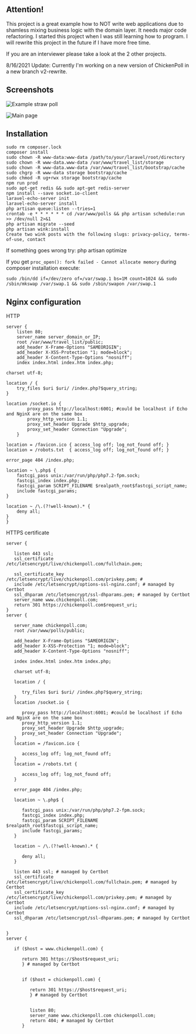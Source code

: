 ## Attention!

This project is a great example how to NOT write web applications due to shamless mixing business logic with the domain layer. It needs major code refactoring. I started this project when I was still learning how to program. I will rewrite this project in the future if I have more free time.

If you are an interviewer please take a look at the 2 other projects.

8/16/2021 Update: Currently I'm working on a new version of ChickenPoll in a new branch v2-rewrite.

## Screenshots

![Example straw poll](https://raw.githubusercontent.com/Arturek1/cdn/master/sc2.PNG)

![Main page](https://raw.githubusercontent.com/Arturek1/cdn/master/sc1.PNG)


## Installation

    sudo rm composer.lock
    composer install
    sudo chown -R www-data:www-data /path/to/your/laravel/root/directory
    sudo chown -R www-data.www-data /var/www/travel_list/storage
    sudo chown -R www-data.www-data /var/www/travel_list/bootstrap/cache
    sudo chgrp -R www-data storage bootstrap/cache
    sudo chmod -R ug+rwx storage bootstrap/cache
    npm run prod
    sudo apt-get redis && sudo apt-get redis-server
    npm install --save socket.io-client
    laravel-echo-server init
    laravel-echo-server install
    php artisan queue:listen --tries=1
    crontab -e * * * * * * cd /var/www/polls && php artisan schedule:run >> /dev/null 2>&1
    php artisan migrate --seed
    php artisan wink:install
    Create two wink posts with the following slugs: privacy-policy, terms-of-use, contact

If something goes wrong try: php artisan optimize

If you get ``proc_open(): fork failed - Cannot allocate memory`` during composer installation execute: 

    sudo /bin/dd if=/dev/zero of=/var/swap.1 bs=1M count=1024 && sudo /sbin/mkswap /var/swap.1 && sudo /sbin/swapon /var/swap.1

## Nginx configuration

HTTP


    server {
		listen 80;
	    server_name server_domain_or_IP;
	    root /var/www/travel_list/public;
	    add_header X-Frame-Options "SAMEORIGIN";
	    add_header X-XSS-Protection "1; mode=block";
	    add_header X-Content-Type-Options "nosniff";
	    index index.html index.htm index.php;

    charset utf-8;

    location / {
        try_files $uri $uri/ /index.php?$query_string;
    }
    
    location /socket.io {
            proxy_pass http://localhost:6001; #could be localhost if Echo and NginX are on the same box
            proxy_http_version 1.1;
            proxy_set_header Upgrade $http_upgrade;
            proxy_set_header Connection "Upgrade";
        }

    location = /favicon.ico { access_log off; log_not_found off; }
    location = /robots.txt  { access_log off; log_not_found off; }

    error_page 404 /index.php;

    location ~ \.php$ {
        fastcgi_pass unix:/var/run/php/php7.2-fpm.sock;
        fastcgi_index index.php;
        fastcgi_param SCRIPT_FILENAME $realpath_root$fastcgi_script_name;
        include fastcgi_params;
    }

    location ~ /\.(?!well-known).* {
        deny all;
    }
    }



HTTPS certificate

    server {
    
       listen 443 ssl;
       ssl_certificate /etc/letsencrypt/live/chickenpoll.com/fullchain.pem;
    
       ssl_certificate_key /etc/letsencrypt/live/chickenpoll.com/privkey.pem; #
       include /etc/letsencrypt/options-ssl-nginx.conf; # managed by Certbot
       ssl_dhparam /etc/letsencrypt/ssl-dhparams.pem; # managed by Certbot
       server_name www.chickenpoll.com;
       return 301 https://chickenpoll.com$request_uri;
    }
    server {
    
       server_name chickenpoll.com;
       root /var/www/polls/public;
    
       add_header X-Frame-Options "SAMEORIGIN";
       add_header X-XSS-Protection "1; mode=block";
       add_header X-Content-Type-Options "nosniff";
    
       index index.html index.htm index.php;
    
       charset utf-8;
    
       location / {
    
          try_files $uri $uri/ /index.php?$query_string;
       }
       location /socket.io {
    
          proxy_pass http://localhost:6001; #could be localhost if Echo and NginX are on the same box
          proxy_http_version 1.1;
          proxy_set_header Upgrade $http_upgrade;
          proxy_set_header Connection "Upgrade";
       }
       location = /favicon.ico {
    
          access_log off; log_not_found off;
       }
       location = /robots.txt {
    
          access_log off; log_not_found off;
       }
    
       error_page 404 /index.php;
    
       location ~ \.php$ {
    
          fastcgi_pass unix:/var/run/php/php7.2-fpm.sock;
          fastcgi_index index.php;
          fastcgi_param SCRIPT_FILENAME $realpath_root$fastcgi_script_name;
          include fastcgi_params;
       }
    
       location ~ /\.(?!well-known).* {
    
          deny all;
       }
    
       listen 443 ssl; # managed by Certbot
       ssl_certificate /etc/letsencrypt/live/chickenpoll.com/fullchain.pem; # managed by Certbot
       ssl_certificate_key /etc/letsencrypt/live/chickenpoll.com/privkey.pem; # managed by Certbot
       include /etc/letsencrypt/options-ssl-nginx.conf; # managed by Certbot
       ssl_dhparam /etc/letsencrypt/ssl-dhparams.pem; # managed by Certbot
    
    
    }
    server {
    
       if ($host = www.chickenpoll.com) {
    
          return 301 https://$host$request_uri;
          } # managed by Certbot
    
    
          if ($host = chickenpoll.com) {
    
             return 301 https://$host$request_uri;
             } # managed by Certbot
    
    
             listen 80;
             server_name www.chickenpoll.com chickenpoll.com;
             return 404; # managed by Certbot
          }
